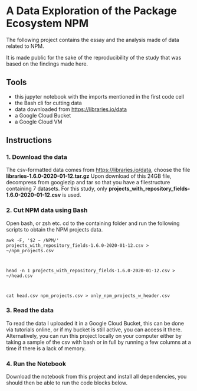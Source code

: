 # A Data Exploration of the Package Ecosystem NPM

The following project contains the essay and the analysis made of data related to NPM. 

It is made public for the sake of the reproducibility of the study that was based on the findings made here.

## Tools

- this jupyter notebook with the imports mentioned in the first code cell
- the Bash cli for cutting data
- data downloaded from https://libraries.io/data
- a Google Cloud Bucket
- a Google Cloud VM

## Instructions 

### 1. Download the data
The csv-formatted data comes from https://libraries.io/data, choose the file **libraries-1.6.0-2020-01-12.tar.gz**
Upon download of this 24GB file, decompress from googlezip and tar so that you have a filestructure containing 7 datasets. For this study, only **projects_with_repository_fields-1.6.0-2020-01-12.csv** is used.

### 2. Cut NPM data using Bash
Open bash, or zsh etc. 
cd to the containing folder and run the following scripts to obtain the NPM projects data.

<code>awk -F, '$2 ~ /NPM/' projects_with_repository_fields-1.6.0-2020-01-12.csv > ~/npm_projects.csv

head -n 1 projects_with_repository_fields-1.6.0-2020-01-12.csv > ~/head.csv

cat head.csv npm_projects.csv > only_npm_projects_w_header.csv
</code>

### 3. Read the data
To read the data I uploaded it in a Google Cloud Bucket, this can be done via tutorials online, or if my bucket is still active, you can access it there. Alternatively, you can run this project locally on your computer either by taking a sample of the csv with bash or in full by running a few columns at a time if there is a lack of memory.

### 4. Run the Notebook
Download the notebook from this project and install all dependencies, you should then be able to run the code blocks below.
